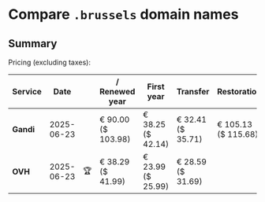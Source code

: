 # Compare `.brussels` domain names

## Summary

Pricing (excluding taxes):

| Service | Date |  | / Renewed year | First year | Transfer | Restoration |
|--|--|--|--|--|--|--|
| **Gandi** | 2025-06-23 |  | € 90.00<br>($ 103.98) | € 38.25<br>($ 42.14) | € 32.41<br>($ 35.71) | € 105.13<br>($ 115.68) |
| **OVH** | 2025-06-23 | 🏆 | € 38.29<br>($ 41.99) | € 23.99<br>($ 25.99) | € 28.59<br>($ 31.69) |  |
